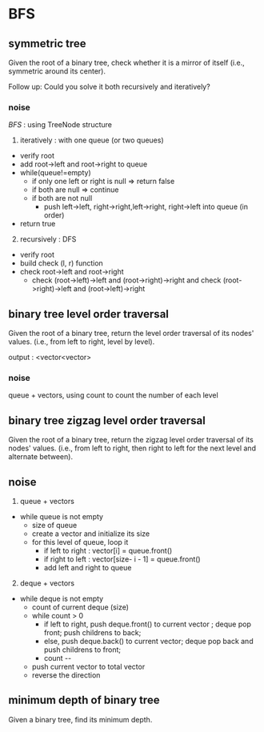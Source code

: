 # BFS

## symmetric tree

Given the root of a binary tree, check whether it is a mirror of itself (i.e., symmetric around its center).

Follow up: Could you solve it both recursively and iteratively?

### noise

*BFS* : using TreeNode structure

1. iteratively : with one queue (or two queues)


- verify root
- add root->left and root->right to queue
- while(queue!=empty)
  - if only one left or right is null => return false
  - if both are null => continue
  - if both are not null
    - push left->left, right->right,left->right, right->left into queue (in order)
- return true

2. recursively : DFS

- verify root
- build check (l, r) function
- check root->left and root->right
  - check (root->left)->left and (root->right)->right
    and check (root->right)->left and (root->left)->right

## binary tree level order traversal

Given the root of a binary tree, return the level order traversal of its nodes' values. (i.e., from left to right, level by level).

output : <vector<vector<int>>

### noise

queue + vectors, using count to count the number of each level

## binary tree zigzag level order traversal

Given the root of a binary tree, return the zigzag level order traversal of its nodes' values. (i.e., from left to right, then right to left for the next level and alternate between).

## noise

1. queue + vectors

- while queue is not empty
  - size of queue
  - create a vector and initialize its size
  - for this level of queue, loop it
    - if left to right : vector[i] = queue.front()
    - if right to left : vector[size- i - 1] = queue.front()
    - add left and right to queue

2. deque + vectors

- while deque is not empty
  - count of current deque (size)
  - while count > 0
    - if left to right, push deque.front() to current vector ; deque pop front; push childrens to back;
    - else, push deque.back() to current vector; deque pop back and push childrens to front;
    - count --
  - push current vector to total vector
  - reverse the direction

## minimum depth of binary tree

Given a binary tree, find its minimum depth.

